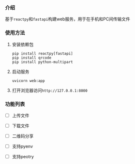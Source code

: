 ### 介绍
基于`reactpy`和`fastapi`构建web服务，用于在手机和PC间传输文件

### 使用方法
1. 安装依赖包
   ```
   pip install reactpy[fastapi]
   pip install qrcode
   pip install python-multipart
   ```
2. 启动服务
   ```
   uvicorn web:app
   ```
3. 打开浏览器访问`http://127.0.0.1:8000`

### 功能列表
   - [ ] 上传文件
   - [ ] 下载文件
   - [ ] 二维码分享
   - [ ] 支持pyenv
   - [ ] 支持peotry


